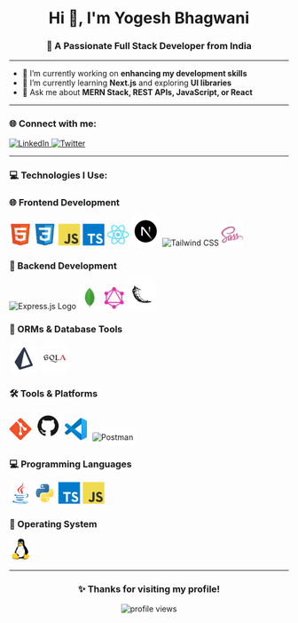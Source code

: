 <h1 align="center">Hi 👋, I'm Yogesh Bhagwani</h1>
<h3 align="center">🚀 A Passionate Full Stack Developer from India</h3>

---

- 🔭 I’m currently working on **enhancing my development skills**
- 🌱 I’m currently learning **Next.js** and exploring **UI libraries**
- 💬 Ask me about **MERN Stack, REST APIs, JavaScript, or React**

---

<h3 align="left">🌐 Connect with me:</h3>
<p align="left">
  <a href="https://www.linkedin.com/in/yogesh-kumar-1128ba281/" target="_blank">
    <img src="https://img.shields.io/badge/LinkedIn-blue?style=for-the-badge&logo=linkedin" alt="LinkedIn"/>
  </a>
  <a href="https://x.com/YogeshBhag96317" target="_blank">
    <img src="https://img.shields.io/badge/Twitter-1DA1F2?style=for-the-badge&logo=twitter&logoColor=white" alt="Twitter"/>
  </a>
</p>

---

<h3 align="left">💻 Technologies I Use:</h3>

### 🌐 Frontend Development
<p>
  <img src="https://raw.githubusercontent.com/devicons/devicon/master/icons/html5/html5-original.svg" width="40" height="40" alt="HTML5"/>
  <img src="https://raw.githubusercontent.com/devicons/devicon/master/icons/css3/css3-original.svg" width="40" height="40" alt="CSS3"/>
  <img src="https://raw.githubusercontent.com/devicons/devicon/master/icons/javascript/javascript-original.svg" width="40" height="40" alt="JavaScript"/>
  <img src="https://raw.githubusercontent.com/devicons/devicon/master/icons/typescript/typescript-original.svg" width="40" height="40" alt="TypeScript"/>
  <img src="https://raw.githubusercontent.com/devicons/devicon/master/icons/react/react-original.svg" width="40" height="40" alt="React"/>
  <img src="https://raw.githubusercontent.com/devicons/devicon/master/icons/nextjs/nextjs-original.svg" width="40" height="40" alt="Next.js" style="background:white; padding:6px; border-radius:8px"/>
  <img src="https://www.vectorlogo.zone/logos/tailwindcss/tailwindcss-icon.svg" width="40" height="40" alt="Tailwind CSS"/>
  <img src="https://raw.githubusercontent.com/devicons/devicon/master/icons/sass/sass-original.svg" width="40" height="40" alt="SASS"/>
</p>

### 🔧 Backend Development
<p>
  <img src="https://upload.wikimedia.org/wikipedia/commons/6/64/Expressjs.png" alt="Express.js Logo" width="100" />
  <img src="https://raw.githubusercontent.com/devicons/devicon/master/icons/mongodb/mongodb-original.svg" width="40" height="40" alt="MongoDB"/>
  <img src="https://raw.githubusercontent.com/devicons/devicon/master/icons/graphql/graphql-plain.svg" width="40" height="40" alt="GraphQL"/>
  <img src="https://raw.githubusercontent.com/devicons/devicon/master/icons/flask/flask-original.svg" width="40" height="40" alt="Flask" style="background:white; padding:6px; border-radius:8px"/>
</p>

### 🧩 ORMs & Database Tools
<p>
  <img src="https://raw.githubusercontent.com/devicons/devicon/master/icons/prisma/prisma-original.svg" width="40" height="40" alt="Prisma" style="background:white; padding:6px; border-radius:8px"/>
  <img src="https://raw.githubusercontent.com/devicons/devicon/master/icons/sqlalchemy/sqlalchemy-original.svg" width="40" height="40" alt="SQLAlchemy" style="background:white; padding:6px; border-radius:8px"/>
</p>

### 🛠️ Tools & Platforms
<p>
  <img src="https://raw.githubusercontent.com/devicons/devicon/master/icons/git/git-original.svg" width="40" height="40" alt="Git"/>
  <img src="https://raw.githubusercontent.com/devicons/devicon/master/icons/github/github-original.svg" width="40" height="40" alt="GitHub" style="background:white; padding:6px; border-radius:8px"/>
  <img src="https://raw.githubusercontent.com/devicons/devicon/master/icons/vscode/vscode-original.svg" width="40" height="40" alt="VSCode"/>
  <img src="https://www.vectorlogo.zone/logos/getpostman/getpostman-icon.svg" width="40" height="40" alt="Postman" style="background:white; padding:6px; border-radius:8px"/>
</p>

### 💻 Programming Languages
<p>
  <img src="https://raw.githubusercontent.com/devicons/devicon/master/icons/java/java-original.svg" width="40" height="40" alt="Java"/>
  <img src="https://raw.githubusercontent.com/devicons/devicon/master/icons/python/python-original.svg" width="40" height="40" alt="Python"/>
  <img src="https://raw.githubusercontent.com/devicons/devicon/master/icons/typescript/typescript-original.svg" width="40" height="40" alt="TypeScript"/>
  <img src="https://raw.githubusercontent.com/devicons/devicon/master/icons/javascript/javascript-original.svg" width="40" height="40" alt="JavaScript"/>
</p>

### 🐧 Operating System
<p>
  <img src="https://raw.githubusercontent.com/devicons/devicon/master/icons/linux/linux-original.svg" width="40" height="40" alt="Linux"/>
</p>

---

<h3 align="center">✨ Thanks for visiting my profile!</h3>
<p align="center">
  <img src="https://komarev.com/ghpvc/?username=Yogesh-Bhagwani&label=Profile%20views&color=0e75b6&style=flat" alt="profile views"/>
</p>
